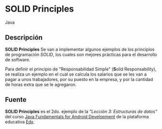 # SOLID Principles

Java

## Descripción

**SOLID Principles** Se van a implementar algunos ejemplos de los principios de programación _SOLID_, los cuales son mejores prácticas para el desarrollo de software.

Para definir el principio de "Responsabilidad Simple" (**S**olid Responsability), se realiza un ejemplo en el cual se calcula los salarios que se les van a pagar a unos trabajadores, por su puesto en la empresa, y por la cantidad de horas extra que se le agregaron.

## Fuente

**SOLID Principles** es el 2do. ejemplo de la _"Lección 3: Estructuras de datos"_ del curso [Java Fundamentals for Android Development](https://courses.edx.org/courses/course-v1:GalileoX+CAAD001X+1T2017/info) de la plataforma educativa [Edx](https://www.edx.org/).